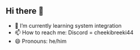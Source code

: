 ## Hi there 👋

- 🌱 I’m currently learning system integration
- 📫 How to reach me: Discord = cheekibreeki44
- 😄 Pronouns: he/him
